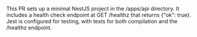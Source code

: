 This PR sets up a minimal NestJS project in the /apps/api directory. It includes a health check endpoint at GET /healthz that returns {"ok": true}. Jest is configured for testing, with tests for both compilation and the /healthz endpoint.